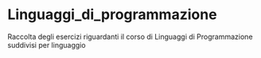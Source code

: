 # Linguaggi_di_programmazione
Raccolta degli esercizi riguardanti il corso di Linguaggi di Programmazione suddivisi per linguaggio
